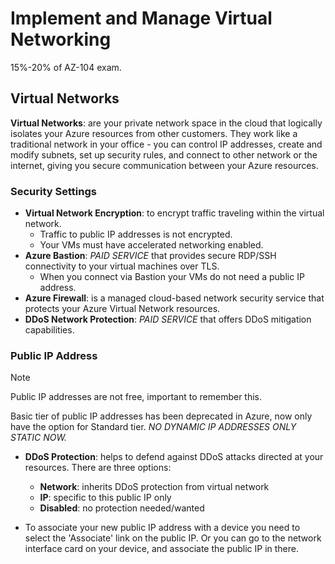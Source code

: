 # Implement and Manage Virtual Networking

15%-20% of AZ-104 exam.  

## Virtual Networks

**Virtual Networks**: are your private network space in the cloud that logically isolates your Azure resources from other customers.  They work like a traditional network in your office - you can control IP addresses, create and modify subnets, set up security rules, and connect to other network or the internet, giving you secure communication between your Azure resources.  

### Security Settings

- **Virtual Network Encryption**: to encrypt traffic traveling within the virtual network.
  - Traffic to public IP addresses is not encrypted.
  - Your VMs must have accelerated networking enabled.
- **Azure Bastion**: *PAID SERVICE* that provides secure RDP/SSH connectivity to your virtual machines over TLS.
  - When you connect via Bastion your VMs do not need a public IP address.
- **Azure Firewall**: is a managed cloud-based network security service that protects your Azure Virtual Network resources.
- **DDoS Network Protection**: *PAID SERVICE* that offers DDoS mitigation capabilities.

### Public IP Address

> [!NOTE]
> Public IP addresses are not free, important to remember this.

Basic tier of public IP addresses has been deprecated in Azure, now only have the option for Standard tier.  *NO DYNAMIC IP ADDRESSES ONLY STATIC NOW.*  

- **DDoS Protection**: helps to defend against DDoS attacks directed at your resources.  There are three options:
  - **Network**: inherits DDoS protection from virtual network
  - **IP**: specific to this public IP only
  - **Disabled**: no protection needed/wanted

- To associate your new public IP address with a device you need to select the 'Associate' link on the public IP.  Or you can go to the network interface card on your device, and associate the public IP in there.  